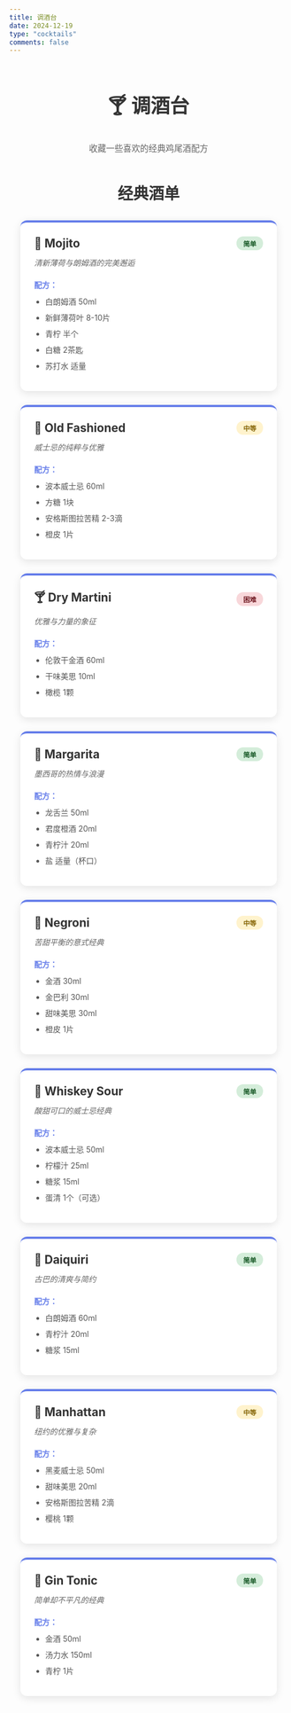 ```yaml
---
title: 调酒台
date: 2024-12-19
type: "cocktails"
comments: false
---
```


<div class="cocktail-page">

# 🍸 调酒台

<div class="intro">
  <p>收藏一些喜欢的经典鸡尾酒配方</p>
</div>

## 经典酒单

<div class="cocktails-grid">

<div class="cocktail-card">
  <div class="card-header">
    <h3>🍃 Mojito</h3>
    <span class="tag-easy">简单</span>
  </div>
  <p class="desc">清新薄荷与朗姆酒的完美邂逅</p>
  <div class="recipe">
    <strong>配方：</strong>
    <ul>
      <li>白朗姆酒 50ml</li>
      <li>新鲜薄荷叶 8-10片</li>
      <li>青柠 半个</li>
      <li>白糖 2茶匙</li>
      <li>苏打水 适量</li>
    </ul>
  </div>
</div>

<div class="cocktail-card">
  <div class="card-header">
    <h3>🥃 Old Fashioned</h3>
    <span class="tag-medium">中等</span>
  </div>
  <p class="desc">威士忌的纯粹与优雅</p>
  <div class="recipe">
    <strong>配方：</strong>
    <ul>
      <li>波本威士忌 60ml</li>
      <li>方糖 1块</li>
      <li>安格斯图拉苦精 2-3滴</li>
      <li>橙皮 1片</li>
    </ul>
  </div>
</div>

<div class="cocktail-card">
  <div class="card-header">
    <h3>🍸 Dry Martini</h3>
    <span class="tag-hard">困难</span>
  </div>
  <p class="desc">优雅与力量的象征</p>
  <div class="recipe">
    <strong>配方：</strong>
    <ul>
      <li>伦敦干金酒 60ml</li>
      <li>干味美思 10ml</li>
      <li>橄榄 1颗</li>
    </ul>
  </div>
</div>

<div class="cocktail-card">
  <div class="card-header">
    <h3>🍹 Margarita</h3>
    <span class="tag-easy">简单</span>
  </div>
  <p class="desc">墨西哥的热情与浪漫</p>
  <div class="recipe">
    <strong>配方：</strong>
    <ul>
      <li>龙舌兰 50ml</li>
      <li>君度橙酒 20ml</li>
      <li>青柠汁 20ml</li>
      <li>盐 适量（杯口）</li>
    </ul>
  </div>
</div>

<div class="cocktail-card">
  <div class="card-header">
    <h3>🍊 Negroni</h3>
    <span class="tag-medium">中等</span>
  </div>
  <p class="desc">苦甜平衡的意式经典</p>
  <div class="recipe">
    <strong>配方：</strong>
    <ul>
      <li>金酒 30ml</li>
      <li>金巴利 30ml</li>
      <li>甜味美思 30ml</li>
      <li>橙皮 1片</li>
    </ul>
  </div>
</div>

<div class="cocktail-card">
  <div class="card-header">
    <h3>🥂 Whiskey Sour</h3>
    <span class="tag-easy">简单</span>
  </div>
  <p class="desc">酸甜可口的威士忌经典</p>
  <div class="recipe">
    <strong>配方：</strong>
    <ul>
      <li>波本威士忌 50ml</li>
      <li>柠檬汁 25ml</li>
      <li>糖浆 15ml</li>
      <li>蛋清 1个（可选）</li>
    </ul>
  </div>
</div>

<div class="cocktail-card">
  <div class="card-header">
    <h3>🍹 Daiquiri</h3>
    <span class="tag-easy">简单</span>
  </div>
  <p class="desc">古巴的清爽与简约</p>
  <div class="recipe">
    <strong>配方：</strong>
    <ul>
      <li>白朗姆酒 60ml</li>
      <li>青柠汁 20ml</li>
      <li>糖浆 15ml</li>
    </ul>
  </div>
</div>

<div class="cocktail-card">
  <div class="card-header">
    <h3>🍷 Manhattan</h3>
    <span class="tag-medium">中等</span>
  </div>
  <p class="desc">纽约的优雅与复杂</p>
  <div class="recipe">
    <strong>配方：</strong>
    <ul>
      <li>黑麦威士忌 50ml</li>
      <li>甜味美思 20ml</li>
      <li>安格斯图拉苦精 2滴</li>
      <li>樱桃 1颗</li>
    </ul>
  </div>
</div>

<div class="cocktail-card">
  <div class="card-header">
    <h3>🍋 Gin Tonic</h3>
    <span class="tag-easy">简单</span>
  </div>
  <p class="desc">简单却不平凡的经典</p>
  <div class="recipe">
    <strong>配方：</strong>
    <ul>
      <li>金酒 50ml</li>
      <li>汤力水 150ml</li>
      <li>青柠 1片</li>
    </ul>
  </div>
</div>

</div>

</div>

<style>
.cocktail-page {
  max-width: 1200px;
  margin: 0 auto;
  padding: 20px;
}

.cocktail-page h1 {
  text-align: center;
  font-size: 2.5em;
  margin: 30px 0;
  color: #333;
}

.intro {
  text-align: center;
  margin: 20px 0 50px 0;
  font-size: 1.1em;
  color: #666;
}

.cocktail-page h2 {
  font-size: 2em;
  margin: 40px 0 30px 0;
  color: #333;
  text-align: center;
}

.cocktails-grid {
  display: grid;
  grid-template-columns: repeat(auto-fill, minmax(320px, 1fr));
  gap: 25px;
  margin: 30px 0;
}

.cocktail-card {
  background: white;
  border-radius: 12px;
  padding: 25px;
  box-shadow: 0 4px 15px rgba(0,0,0,0.1);
  transition: all 0.3s ease;
  border-top: 4px solid #667eea;
}

.cocktail-card:hover {
  transform: translateY(-5px);
  box-shadow: 0 8px 25px rgba(0,0,0,0.15);
}

.card-header {
  display: flex;
  justify-content: space-between;
  align-items: center;
  margin-bottom: 12px;
}

.card-header h3 {
  margin: 0;
  font-size: 1.5em;
  color: #333;
}

.tag-easy, .tag-medium, .tag-hard {
  padding: 4px 12px;
  border-radius: 12px;
  font-size: 0.85em;
  font-weight: bold;
}

.tag-easy {
  background: #d4edda;
  color: #155724;
}

.tag-medium {
  background: #fff3cd;
  color: #856404;
}

.tag-hard {
  background: #f8d7da;
  color: #721c24;
}

.desc {
  color: #666;
  font-style: italic;
  margin: 10px 0 20px 0;
  font-size: 1em;
}

.recipe {
  margin-top: 15px;
}

.recipe strong {
  color: #667eea;
  font-size: 1em;
}

.recipe ul {
  margin: 10px 0;
  padding-left: 20px;
}

.recipe li {
  margin: 8px 0;
  color: #555;
  line-height: 1.5;
}

@media (max-width: 768px) {
  .cocktails-grid {
    grid-template-columns: 1fr;
  }
  
  .cocktail-page h1 {
    font-size: 2em;
  }
}
</style>